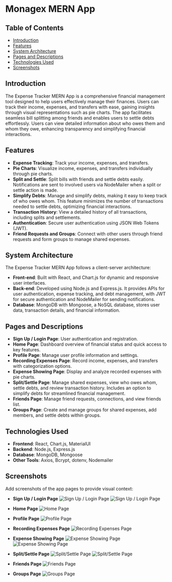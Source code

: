 # Monagex MERN App

## Table of Contents
- [Introduction](#introduction)
- [Features](#features)
- [System Architecture](#system-architecture)
- [Pages and Descriptions](#pages-and-descriptions)
- [Technologies Used](#technologies-used)
- [Screenshots](#screenshots)

## Introduction
The Expense Tracker MERN App is a comprehensive financial management tool designed to help users effectively manage their finances. Users can track their income, expenses, and transfers with ease, gaining insights through visual representations such as pie charts. The app facilitates seamless bill splitting among friends and enables users to settle debts effortlessly. Users can view detailed information about who owes them and whom they owe, enhancing transparency and simplifying financial interactions.

## Features
- **Expense Tracking**: Track your income, expenses, and transfers.
- **Pie Charts**: Visualize income, expenses, and transfers individually through pie charts.
- **Split and Settle**: Split bills with friends and settle debts easily. Notifications are sent to involved users via NodeMailer when a split or settle action is made.
- **Simplify Debts**: Manage and simplify debts, making it easy to keep track of who owes whom. This feature minimizes the number of transactions needed to settle debts, optimizing financial interactions.
- **Transaction History**: View a detailed history of all transactions, including splits and settlements.
- **Authentication**: Secure user authentication using JSON Web Tokens (JWT).
- **Friend Requests and Groups**: Connect with other users through friend requests and form groups to manage shared expenses.

## System Architecture
The Expense Tracker MERN App follows a client-server architecture:
- **Front-end**: Built with React, and Chart.js for dynamic and responsive user interfaces.
- **Back-end**: Developed using Node.js and Express.js. It provides APIs for user authentication, expense tracking, and debt management, with JWT for secure authentication and NodeMailer for sending notifications.
- **Database**: MongoDB with Mongoose, a NoSQL database, stores user data, transaction details, and financial information.

## Pages and Descriptions
- **Sign Up / Login Page**: User authentication and registration.
- **Home Page**: Dashboard overview of financial status and quick access to key features.
- **Profile Page**: Manage user profile information and settings.
- **Recording Expenses Page**: Record income, expenses, and transfers with categorization options.
- **Expense Showing Page**: Display and analyze recorded expenses with pie charts.
- **Split/Settle Page**: Manage shared expenses, view who owes whom, settle debts, and review transaction history. Includes an option to simplify debts for streamlined financial management.
- **Friends Page**: Manage friend requests, connections, and view friends list.
- **Groups Page**: Create and manage groups for shared expenses, add members, and settle debts within groups.

## Technologies Used
- **Frontend**: React, Chart.js, MaterialUI
- **Backend**: Node.js, Express.js
- **Database**: MongoDB, Mongoose
- **Other Tools**: Axios, Bcrypt, dotenv, Nodemailer

## Screenshots
Add screenshots of the app pages to provide visual context:

- **Sign Up / Login Page**
  ![Sign Up / Login Page](Screenshots/Signup.png)
  ![Sign Up / Login Page](Screenshots/Login.png)


- **Home Page**
  ![Home Page](Screenshots/Home.png)

- **Profile Page**
  ![Profile Page](Screenshots/Profile.png)

- **Recording Expenses Page**
  ![Recording Expenses Page](Screenshots/Record%20Transaction.png)

- **Expense Showing Page**
  ![Expense Showing Page](Screenshots/View%20Transactions_1.png)
  ![Expense Showing Page](Screenshots/View%20Transactions_2.png)


- **Split/Settle Page**
  ![Split/Settle Page](Screenshots/Split:Settle_1.png)
  ![Split/Settle Page](Screenshots/Split:Settle_2.png)


- **Friends Page**
  ![Friends Page](Screenshots/Friends.png)

- **Groups Page**
  ![Groups Page](Screenshots/Groups.png)
